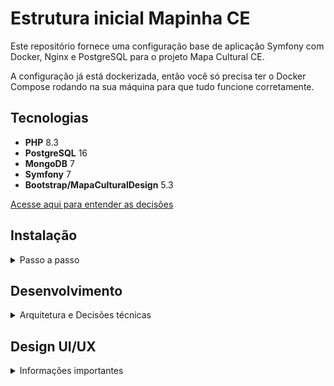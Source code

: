 # Estrutura inicial Mapinha CE

Este repositório fornece uma configuração base de aplicação Symfony com Docker, Nginx e PostgreSQL para o projeto Mapa Cultural CE.

A configuração já está dockerizada, então você só precisa ter o Docker Compose rodando na sua máquina para que tudo funcione corretamente.

## Tecnologias

- **PHP** 8.3
- **PostgreSQL** 16
- **MongoDB** 7
- **Symfony** 7
- **Bootstrap/MapaCulturalDesign** 5.3 

[Acesse aqui para entender as decisões](./help/STACK)

## Instalação 
<details>
<summary>Passo a passo</summary>

### Clonar o Repositório

Primeiro, clone o repositório usando SSH ou HTTPS:

```bash
git clone git@github.com:secultce/mapinha.git
```
ou
```bash
git clone https://github.com/secultce/mapinha.git
```

### Navegar para o Diretório do Projeto
Mude para o diretório do projeto:

```bash
cd mapinha
```

### Iniciar os Contêineres Docker
Execute o Docker Compose para iniciar os contêineres:
```bash
docker-compose up -d
```

### Instalar Dependências
Para instalar as dependências do projeto, entre no contêiner PHP:
```bash
docker-compose exec -it mapinha-php bash
```

Dentro do contêiner, execute:
```bash
composer install
```

### Uso

Depois que tudo estiver configurado e as dependências instaladas, você pode acessar sua aplicação Symfony em [http://localhost:8080](http://localhost:8080).

Também criei uma rota de teste. Você pode acessá-la em [http://localhost:8080/hello](http://localhost:8080/hello). Esta rota está definida no controller `HelloWorldController` e retorna a mensagem "Bem vind@ ao Mapas Culturais CE".

</details>


## Desenvolvimento
<details>
<summary>Arquitetura e Decisões técnicas</summary>

Estamos utilizando o Symfony e o seu ecossistma de bibliotecas, porém a arquitetura é baseada em camadas e trata-se de um monolítico com a metodologia API First

```mermaid
flowchart TD
    HC((HttpClient)) --JsonRequest<--> R[Routes]
    B((Browser)) --GET/POST--> Routes
    R --> CA[[ControllerApi]]
    Routes --> CW[[ControllerWeb]]
    CA <--> S[Service]
    CW <--> S
    S <--> RP[Repository]
    RP <==> D[(Database)]
    CA --JsonResponse--> HC
    CW --HTML/CSS/JS--> B
```

- Para saber mais sobre nossas decisões técnicas [acesse aqui](./help/README.md)
- Para entender nosso fluxo de desenvolvimento decisões técnicas [clique aqui](./help/DEV-FLOW.md)
</details>

## Design UI/UX
<details>
<summary>Informações importantes</summary>

### Prototipação das telas
A prototipagem das telas é feita por outro time, do RedeMapas, e se encontra [neste link do Figma](https://www.figma.com/design/HkR1qdfHPn4riffcBBOQwR/Prot%C3%B3tipos-%7C-Prioriza%C3%A7%C3%B5es?node-id=0-1&t=n23kLvhTSbEMELhz-0) 

### Componentes web
Há um fork do Bootstrap (framework css) com a implementação dos protótipos acima, se encontra [neste repositório](https://github.com/secultce/mapaculturaldesign)

### Decisões de Design
Alguns protótipos implementados não estão seguindo a risca o design sugerido, por decisões totalmente técnicas que estão [documentadas aqui](https://github.com/secultce/mapaculturaldesign/blob/main/help/design-decisions.md)
</details>

